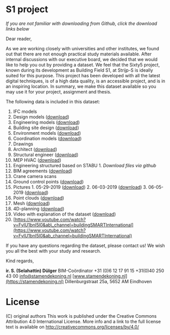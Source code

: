 # S1 project 

_If you are not familiar with downloading from Github, click the download links below_

Dear reader,

As we are working closely with universities and other institutes, we found out that there are not enough practical study materials available. After internal discussions with our executive board, we decided that we would like to help you out by providing a dataset. We feel that the Sixty5 project, known during its development as Building Field S1, at Strijp-S is ideally suited for this purpose. This project has been developed with all the latest digital techniques, is of a high data quality, is an accessible project, and is in an inspiring location. In summary, we make this dataset available so you may use it for your project, assignment and thesis.

The following data is included in this dataset:

1. IFC models
  1. Design models ([download](https://app21.connect.trimble.com/tc/api/2.0/s/LevkH6UxceWf2CrQmM7hg-bk4qPLNbA59Yy2BBcwOA3xdTtABytHZ-ujU2i9xvYR/download))
  2. Engineering models ([download](https://app21.connect.trimble.com/tc/api/2.0/s/9OiYR4Ezs66anlHPqRCwND0TO9vt4k-EqLGcTpDYtPUpEGPLEmuiIIuXRNFg6BB1/download))
  3. Building site design ([download](https://app21.connect.trimble.com/tc/api/2.0/s/L6EFW3X3FJjk44oARjaLDdf-k_6IM4lkosOe6cq5FdEK5vScixbotLLxKVkw1-zs/download))
  4. Environment models ([download](https://app21.connect.trimble.com/tc/api/2.0/s/fermuzkOErtW2x0s7u9Wdf7UAUasD3XrR3odkusKjcO7ONSFPFr-OEbPnNztNAVj/download))
  5. Coordination models ([download](https://app21.connect.trimble.com/tc/api/2.0/s/y_LeQ11f4jynfgVXoRCvWp-3m2kQsQ28QQOcXSEfsfERrU2MRsWDt9ua-AcrpoJp/download))
2. Drawings
  1. Architect ([download](https://app21.connect.trimble.com/tc/api/2.0/s/PT5D5vzIcOTxVFVv6IZvsarAgIgfh34HBcmKnUUkdYX3Q3gPv5aOkFhsPbs8CAPf/download))
  2. Structural engineer ([download](https://app21.connect.trimble.com/tc/api/2.0/s/ET9Rl56tD-wJMFU56ecXxQlg6OqW9432VRmzAaYwSKt-trwEWNgVXgC_bwE6vVFR/download))
  3. MEP HVAC ([download](https://app21.connect.trimble.com/tc/api/2.0/s/o04jx93za5otnwU7NkRTynzIg4sYTw0xOTQioRfeVPlVn-c_F6Mek1cE9qX-6sdb/download))
  4. Engineering structured based on STABU
    1. _Download files via github_
3. BIM agreements ([download](https://app21.connect.trimble.com/tc/api/2.0/s/mASAYbqdwDLtV6erjJcCY2uXCdVhcBoPI_PEkHamzVRXPSvQDRTy8jaei-bG_2Aj/download))
4. Crane camera scans
  1. Ground control points ([download](https://app21.connect.trimble.com/tc/api/2.0/s/NCoDwo4KCMNmkKiXO2zlsqlYt-3yFWas6tPccat6-_7inqc19Ht9HE3i4I3sU0a2/download))
  2. Pictures
    1. 05-29-2019 ([download](https://app21.connect.trimble.com/tc/api/2.0/s/Xrly0HUW1pNlNLjybgBEU8fAdutAupku2WTa6aZJ1ykEhpxgcfOhftNW1zFeHjZw/download))
    2. 06-03-2019 ([download](https://app21.connect.trimble.com/tc/api/2.0/s/gcpMkmrEq9Yi2qdojCSl5WnJcWM9YOX3A6DSbMI8gIj8QnYKLGT4vtSLv_5gJAIY/download))
    3. 06-05-2019 ([download](https://app21.connect.trimble.com/tc/api/2.0/s/04lzXU38rUW9yc9JYc8Ga7t8Jy_2QnBiZqjNpEcaxcnrPLPgx1dOiXDpwgcQ9dCX/download))
  3. Point clouds ([download](https://app21.connect.trimble.com/tc/api/2.0/s/mJznz7AoXjHC-f4qKRft4sdKJgwb55feeV1Dnu89tiXLiCseI5uhnUuMBHXcPIGf/download))
  4. Mesh ([download](https://app21.connect.trimble.com/tc/api/2.0/s/qgKB_Nc7JkpvB12fTLoKQ3NF6BCaFoD9Id4b4C8ZSaGBv9DGE8zn7BnJOAyqMGRk/download))
5. 4D-planning ([download](https://app21.connect.trimble.com/tc/api/2.0/s/B86GMfAsTRD2410OUBbb57LpMdi9TV27LBX5KbAg5DsDc_VjlLfh3ncKSYd5JyTe/download))
6. Video with explanation of the dataset ([download](https://app21.connect.trimble.com/tc/api/2.0/s/HI6VKvFIPv23_1ZP8zKrvcgqIxBjwYQF5xSKcoxyhQee2WMfHhYuHzLz0U5-sBvS/download))
  1. [https://www.youtube.com/watch?v=FyIU1bnl5l0&ab\_channel=buildingSMARTInternational](https://www.youtube.com/watch?v=FyIU1bnl5l0&ab_channel=buildingSMARTInternational)

If you have any questions regarding the dataset, please contact us!
We wish you all the best with your study and research.

Kind regards,

**ir. S. (Selahattin) Dülger**
BIM-Coördinator
+31 (0)6 12 17 91 15
+31(0)40 250 43 00
[info@stamendekoning.nl](mailto:info@stamendekoning.nl)
[www.stamendekoning.nl](https://stamendekoning.nl)
Dillenburgstraat 25a, 5652 AM Eindhoven

# License

(C) original authors
This work is published under the Creative Commons Attribution 4.0 International License. 
More info and a link to the full license text is available on http://creativecommons.org/licenses/by/4.0/

